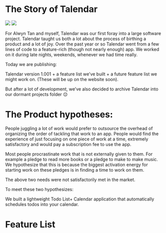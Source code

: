 # The Story of Talendar
![](http://i.imgur.com/Mivj0k1.gif)
![](http://i.imgur.com/qMZ8yiv.png)

For Alwyn Tan and myself, Talendar was our first foray into a large software project. Talendar taught us both a lot about the process of birthing a product and a lot of joy. Over the past year or so Talendar went from a few lines of code to a feature-rich (though not nearly enough) app. We worked on it during late nights, weekends, whenever we had time really.

Today we are publishing:

Talendar version 1.001 + a feature list we’ve built + a future feature list we might work on. (These will be up on the website soon).

But after a lot of development, we’ve also decided to archive Talendar into our dormant projects folder 😔




# The Product hypotheses:
People juggling a lot of work would prefer to outsource the overhead of organizing the order of tackling that work to an app. People would find the experience of just focusing on one piece of work at a time, extremely satisfactory and would pay a subscription fee to use the app.

Most people procrastinate work that is not externally given to them. For example a pledge to read more books or a pledge to make to make music. We hypothesize that this is because the biggest activation energy for starting work on these pledges is in finding a time to work on them.

The above two needs were not satisfactorily met in the market.

To meet these two hypothesizes:

We built a lightweight Todo List+ Calendar application that automatically schedules todos into your calendar.


# Feature List



